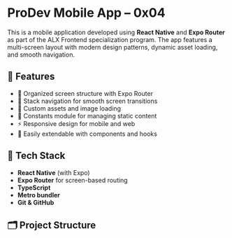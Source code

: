# ProDev Mobile App – 0x04

This is a mobile application developed using **React Native** and **Expo Router** as part of the ALX Frontend specialization program. The app features a multi-screen layout with modern design patterns, dynamic asset loading, and smooth navigation.

## 📱 Features

* 📂 Organized screen structure with Expo Router
* 🧭 Stack navigation for smooth screen transitions
* 🌄 Custom assets and image loading
* 🧠 Constants module for managing static content
* ⚡ Responsive design for mobile and web
* 🧪 Easily extendable with components and hooks

## 🔧 Tech Stack

* **React Native** (with Expo)
* **Expo Router** for screen-based routing
* **TypeScript**
* **Metro bundler**
* **Git \& GitHub**

## 🗂️ Project Structure

